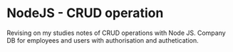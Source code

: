 # NodeJS - CRUD operation 

Revising on my studies notes of CRUD operations with Node JS. Company DB for employees and users with authorisation and authetication.
